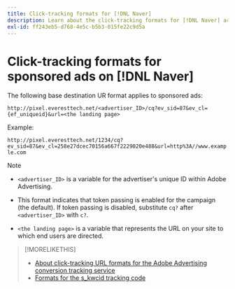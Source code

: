 ```yaml
---
title: Click-tracking formats for [!DNL Naver]
description: Learn about the click-tracking formats for [!DNL Naver] accounts.
exl-id: ff243eb5-d768-4e5c-b5b3-015fe22c9d5a
---
```

# Click-tracking formats for sponsored ads on [!DNL Naver]

The following base destination UR format applies to sponsored ads:

`http://pixel.everesttech.net/<advertiser_ID>/cq?ev_sid=87&ev_cl={ef_uniqueid}&url=<the landing page>`

Example:

`http://pixel.everesttech.net/1234/cq?ev_sid=87&ev_cl=258e27dcec70156a667f2229020e488&url=http%3A//www.example.com`

>[!NOTE]
>
>* `<advertiser_ID>` is a variable for the advertiser's unique ID within Adobe Advertising.
>
>* This format indicates that token passing is enabled for the campaign (the default). If token passing is disabled, substitute `cq?` after `<advertiser_ID>` with `c?`.
>
* `<the landing page>` is a variable that represents the URL on your site to which end users are directed.

>[!MORELIKETHIS]
>
>* [About click-tracking URL formats for the Adobe Advertising conversion tracking service](formats-click-tracking-about.md)
>* [Formats for the s\_kwcid tracking code](skwcid-tracking-parameter.md)
